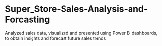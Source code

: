 # Super_Store-Sales-Analysis-and-Forcasting
 Analyzed sales data, visualized and presented using Power BI dashboards, to obtain insights and forecast future sales trends

